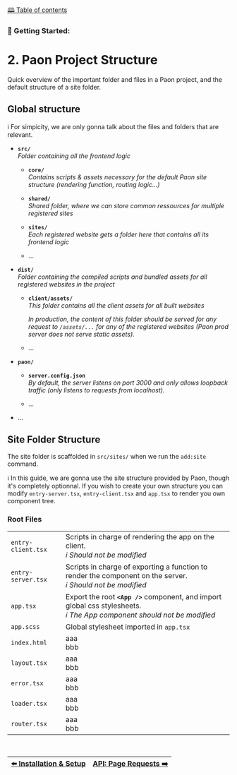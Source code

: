 [🕮 Table of contents](/Readme.md)

### 🦚 Getting Started: 

# 2. Paon Project Structure

Quick overview of the important folder and files in a Paon project, and the default structure of a site folder.

## Global structure

ℹ️ For simpicity, we are only gonna talk about the files and folders that are relevant.

- **`src/`**\
    *Folder containing all the frontend logic* 

    - **`core/`**\
        *Contains scripts & assets necessary for the default Paon site structure (rendering function, routing logic...)* 

    - **`shared/`**\
        *Shared folder, where we can store common ressources for multiple registered sites* 
    
    - **`sites/`**\
        *Each registered website gets a folder here that contains all its frontend logic* 

    - ...

- **`dist/`**\
    *Folder containing the compiled scripts and bundled assets for all registered websites in the project* 

    - **`client/assets/`**\
        *This folder contains all the client assets for all built websites*

        *In production, the content of this folder should be served for any request to `/assets/...` for any of the registered websites (Paon prod server does not serve static assets).*
    
    - ...

- **`paon/`**

    - **`server.config.json`**\
        *By default, the server listens on port 3000 and only allows loopback traffic (only listens to requests from localhost).*
    
    - ...

- ...

## Site Folder Structure

The site folder is scaffolded in `src/sites/` when we run the `add:site` command.

ℹ️ In this guide, we are gonna use the site structure provided by Paon, though it's completely optionnal. If you wish to create your own structure you can modify `entry-server.tsx`, `entry-client.tsx` and `app.tsx` to render you own component tree.

### Root Files

|    |    |
| :- | :- | 
| `entry-client.tsx` | Scripts in charge of rendering the app on the client. <br/> *ℹ️ Should not be modified* |
| `entry-server.tsx` | Scripts in charge of exporting a function to render the component on the server. <br/> *ℹ️ Should not be modified* |
| `app.tsx` | Export the root **`<App />`** component, and import global css stylesheets. <br/> *ℹ️ The App component should not be modified* | 
| `app.scss` | Global stylesheet imported in `app.tsx` |
| `index.html` | aaa <br/> bbb |
| `layout.tsx` | aaa <br/> bbb |
| `error.tsx` | aaa <br/> bbb |
| `loader.tsx` | aaa <br/> bbb |
| `router.tsx` | aaa <br/> bbb |

<br/>

| [⬅️ Installation & Setup](/documentation/getting-started/1-setup.md) | [API: Page Requests ➡️](/documentation/getting-started/3-api.md) |
| :--- | ----: |